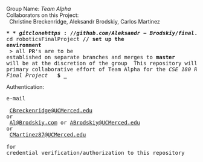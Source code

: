 Group Name: *Team Alpha*
</br>Collaborators on this Project:
</br>&nbsp;&nbsp;Christine Breckenridge, Aleksandr Brodskiy, Carlos Martinez
    <pre>**$** git clone https://github.com/Aleksandr-Brodskiy/final.git     
    **$** cd roboticsFinalProject
    **//** **set up the environment**
    </br> > all **PR**'s are to be established on separate branches and merges to **master** will be at the discretion of the group
            &nbsp;This repository will be the primary collaborative effort of Team Alpha for the *CSE 180 Robotics Final Project*
            &nbsp; 
    **$** **_**
    </pre>

Authentication:
    <pre>e-mail</br> </br>&nbsp;CBreckenridge@UCMerced.edu or </br>&nbsp;Al@Brodskiy.com or ABrodskiy@UCMerced.edu or</br>&nbsp;CMartinez87@UCMerced.edu</br></br>for credential verification/authorization to this repository</pre>
